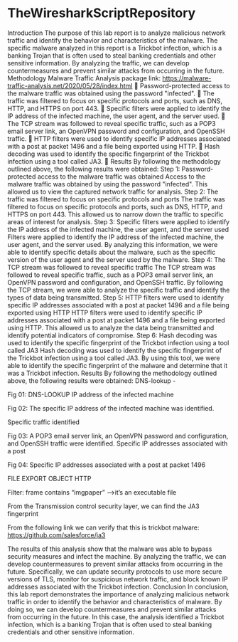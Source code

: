 # TheWiresharkScriptRepository
Introduction
The purpose of this lab report is to analyze malicious network traffic and identify the behavior and characteristics of the malware. The specific malware analyzed in this report is a Trickbot infection, which is a banking Trojan that is often used to steal banking credentials and other sensitive information. By analyzing the traffic, we can develop countermeasures and prevent similar attacks from occurring in the future.
Methodology
Malware Traffic Analysis package link: https://malware-traffic-analysis.net/2020/05/28/index.html 
	Password-protected access to the malware traffic was obtained using the password "infected".
	The traffic was filtered to focus on specific protocols and ports, such as DNS, HTTP, and HTTPS on port 443.
	Specific filters were applied to identify the IP address of the infected machine, the user agent, and the server used.
	The TCP stream was followed to reveal specific traffic, such as a POP3 email server link, an OpenVPN password and configuration, and OpenSSH traffic.
	HTTP filters were used to identify specific IP addresses associated with a post at packet 1496 and a file being exported using HTTP.
	Hash decoding was used to identify the specific fingerprint of the Trickbot infection using a tool called JA3.
	Results
By following the methodology outlined above, the following results were obtained:
Step 1: Password-protected access to the malware traffic was obtained
Access to the malware traffic was obtained by using the password "infected". This allowed us to view the captured network traffic for analysis.
Step 2: The traffic was filtered to focus on specific protocols and ports
The traffic was filtered to focus on specific protocols and ports, such as DNS, HTTP, and HTTPS on port 443. This allowed us to narrow down the traffic to specific areas of interest for analysis.
Step 3: Specific filters were applied to identify the IP address of the infected machine, the user agent, and the server used
Filters were applied to identify the IP address of the infected machine, the user agent, and the server used. By analyzing this information, we were able to identify specific details about the malware, such as the specific version of the user agent and the server used by the malware.
Step 4: The TCP stream was followed to reveal specific traffic
The TCP stream was followed to reveal specific traffic, such as a POP3 email server link, an OpenVPN password and configuration, and OpenSSH traffic. By following the TCP stream, we were able to analyze the specific traffic and identify the types of data being transmitted.
Step 5: HTTP filters were used to identify specific IP addresses associated with a post at packet 1496 and a file being exported using HTTP
HTTP filters were used to identify specific IP addresses associated with a post at packet 1496 and a file being exported using HTTP. This allowed us to analyze the data being transmitted and identify potential indicators of compromise.
Step 6: Hash decoding was used to identify the specific fingerprint of the Trickbot infection using a tool called JA3
Hash decoding was used to identify the specific fingerprint of the Trickbot infection using a tool called JA3. By using this tool, we were able to identify the specific fingerprint of the malware and determine that it was a Trickbot infection.
Results
By following the methodology outlined above, the following results were obtained:
DNS-lookup -
 
Fig 01: DNS-LOOKUP
IP address of the infected machine
 
Fig 02: The specific IP address of the infected machine was identified.

Specific traffic identified
 
 
Fig 03: A POP3 email server link, an OpenVPN password and configuration, and OpenSSH traffic were identified.
Specific IP addresses associated with a post
 
Fig 04: Specific IP addresses associated with a post at packet 1496

FILE EXPORT OBJECT HTTP 

Filter: frame contains “imgpaper” -->it’s an executable file
 

From the Transmission control security layer, we can find the JA3 fingerprint  
 
From the following link we can verify that this is trickbot malware: https://github.com/salesforce/ja3
 
The results of this analysis show that the malware was able to bypass security measures and infect the machine. By analyzing the traffic, we can develop countermeasures to prevent similar attacks from occurring in the future. Specifically, we can update security protocols to use more secure versions of TLS, monitor for suspicious network traffic, and block known IP addresses associated with the Trickbot infection.
Conclusion
In conclusion, this lab report demonstrates the importance of analyzing malicious network traffic in order to identify the behavior and characteristics of malware. By doing so, we can develop countermeasures and prevent similar attacks from occurring in the future. In this case, the analysis identified a Trickbot infection, which is a banking Trojan that is often used to steal banking credentials and other sensitive information.

